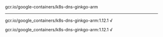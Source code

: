 gcr.io/google-containers/k8s-dns-ginkgo-arm 

----
gcr.io/google_containers/k8s-dns-ginkgo-arm:1.12.1 √

gcr.io/google_containers/k8s-dns-ginkgo-arm:1.12.1 √

